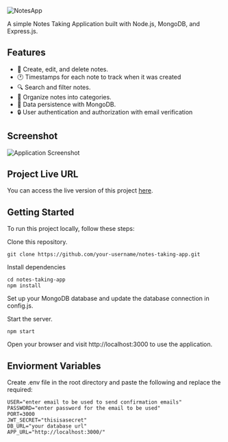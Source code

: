![NotesApp](https://socialify.git.ci/ferilsunu/NotesApp/image?font=Jost&language=1&name=1&owner=1&pattern=Charlie%20Brown&stargazers=1&theme=Light)

A simple Notes Taking Application built with Node.js, MongoDB, and Express.js.

## Features

- 📌 Create, edit, and delete notes.
- 🕐 Timestamps for each note to track when it was created
- 🔍 Search and filter notes.
- 📂 Organize notes into categories.
- 💾 Data persistence with MongoDB.
- 🔒 User authentication and authorization with email verification

## Screenshot

![Application Screenshot](https://i.ibb.co/RSnHX47/image.png)

## Project Live URL

You can access the live version of this project [here](https://notesapp-feril.azurewebsites.net/).

## Getting Started

To run this project locally, follow these steps:

 Clone this repository.

   ```
   git clone https://github.com/your-username/notes-taking-app.git
   ```

Install dependencies
```
cd notes-taking-app
npm install
```


Set up your MongoDB database and update the database connection in config.js.

Start the server.

```
npm start
```
Open your browser and visit http://localhost:3000 to use the application.

## Enviorment Variables

Create .env file in the root directory and paste the following and replace the required:
```
USER="enter email to be used to send confirmation emails"
PASSWORD="enter password for the email to be used"
PORT=3000
JWT_SECRET="thisisasecret"
DB_URL="your database url"
APP_URL="http://localhost:3000/"

```
